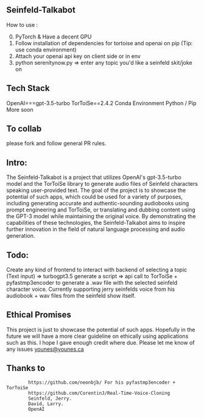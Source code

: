 
## Seinfeld-Talkabot



How to use : 

0. PyTorch & Have a decent GPU
1. Follow installation of dependencies for tortoise and openai on pip (Tip: use conda environment)
2. Attach your openai api key on client side or in env
3. python serenitynow.py => enter any topic you'd like a seinfeld skit/joke on


## Tech Stack

OpenAI===gpt-3.5-turbo
TorToiSe==2.4.2
Conda Environment
Python / Pip
More soon

## To collab
please fork and follow general PR rules. 
 
## Intro:
The Seinfeld-Talkabot is a project that utilizes OpenAI's gpt-3.5-turbo model and the TorToiSe library to generate audio files of Seinfeld characters speaking user-provided text. The goal of the project is to showcase the potential of such apps, which could be used for a variety of purposes, including generating accurate and authentic-sounding audiobooks using prompt engineering and TorToiSe, or translating and dubbing content using the GPT-3 model while maintaining the original voice. By demonstrating the capabilities of these technologies, the Seinfeld-Talkabot aims to inspire further innovation in the field of natural language processing and audio generation.


## Todo:
Create any kind of frontend to interact with backend of selecting a topic (Text input) => turbogpt3.5 generate a script => api call to TorToiSe + pyfastmp3encoder to generate a .wav file with the selected seinfeld character voice. Currently supporting jerry seinfelds voice from his audiobook + wav files from the seinfeld show itself.

## Ethical Promises
This project is just to showcase the potential of such apps. Hopefully in the future we will have a more clear guideline on ethically using applications such as this. I hope I gave enough credit where due. Please let me know of any issues younes@younes.ca

## Thanks to
            https://github.com/neonbjb/ For his pyfastmp3encoder + TorToiSe
            https://github.com/CorentinJ/Real-Time-Voice-Cloning
            Seinfeld, Jerry.
            David, Larry.
            OpenAI

